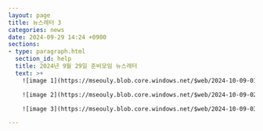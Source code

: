 ```yaml
---
layout: page
title: 뉴스레터 3 
categories: news
date: 2024-09-29 14:24 +0900
sections:
- type: paragraph.html
  section_id: help
  title: 2024년 9월 29일 준비모임 뉴스레터
  text: >+
    ![image 1](https://mseouly.blob.core.windows.net/$web/2024-10-09-01.jpg)

    ![image 2](https://mseouly.blob.core.windows.net/$web/2024-10-09-02.jpg)

    ![image 3](https://mseouly.blob.core.windows.net/$web/2024-10-09-03.jpg)

---
```


